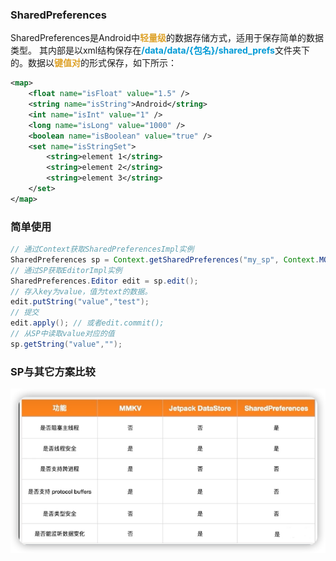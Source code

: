 ### SharedPreferences
SharedPreferences是Android中<font color=#dea32c>**轻量级**</font>的数据存储方式，适用于保存简单的数据类型。
其内部是以xml结构保存在<font color=#009ad6>**/data/data/{包名}/shared_prefs**</font>文件夹下的。数据以<font color=#dea32c>**键值对**</font>的形式保存，如下所示：
```xml
<map>
    <float name="isFloat" value="1.5" />
    <string name="isString">Android</string>
    <int name="isInt" value="1" />
    <long name="isLong" value="1000" />
    <boolean name="isBoolean" value="true" />
    <set name="isStringSet">
        <string>element 1</string>
        <string>element 2</string>
        <string>element 3</string>
    </set>
</map>
```

### 简单使用
```java
// 通过Context获取SharedPreferencesImpl实例
SharedPreferences sp = Context.getSharedPreferences("my_sp", Context.MODE_PRIVATE);
// 通过SP获取EditorImpl实例
SharedPreferences.Editor edit = sp.edit();
// 存入key为value，值为text的数据。
edit.putString("value","test");
// 提交
edit.apply(); // 或者edit.commit();
// 从SP中读取value对应的值
sp.getString("value","");
```

### SP与其它方案比较

![](img/36a284ad.png)